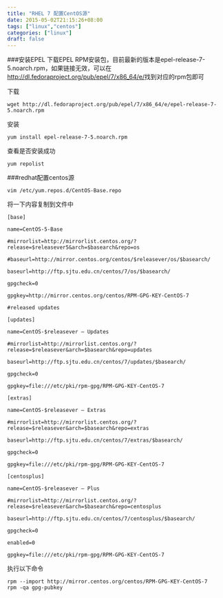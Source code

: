 ```yaml
---
title: "RHEL 7 配置CentOS源"
date: 2015-05-02T21:15:26+08:00
tags: ["linux","centos"]
categories: ["linux"]
draft: false
---
```


###安装EPEL
下载EPEL RPM安装包，目前最新的版本是epel-release-7-5.noarch.rpm，如果链接无效，可以在<http://dl.fedoraproject.org/pub/epel/7/x86_64/e/>找到对应的rpm包即可

<!--more-->
下载
```
wget http://dl.fedoraproject.org/pub/epel/7/x86_64/e/epel-release-7-5.noarch.rpm
```
安装
```
yum install epel-release-7-5.noarch.rpm
```

查看是否安装成功
```
yum repolist
```

###redhat配置centos源

```
vim /etc/yum.repos.d/CentOS-Base.repo
```

将一下内容复制到文件中

```
[base]

name=CentOS-5-Base

#mirrorlist=http://mirrorlist.centos.org/?release=$releasever5&arch=$basearch&repo=os

#baseurl=http://mirror.centos.org/centos/$releasever/os/$basearch/

baseurl=http://ftp.sjtu.edu.cn/centos/7/os/$basearch/

gpgcheck=0

gpgkey=http://mirror.centos.org/centos/RPM-GPG-KEY-CentOS-7

#released updates

[updates]

name=CentOS-$releasever – Updates

#mirrorlist=http://mirrorlist.centos.org/?release=$releasever&arch=$basearch&repo=updates

baseurl=http://ftp.sjtu.edu.cn/centos/7/updates/$basearch/

gpgcheck=0

gpgkey=file:///etc/pki/rpm-gpg/RPM-GPG-KEY-CentOS-7

[extras]

name=CentOS-$releasever – Extras

#mirrorlist=http://mirrorlist.centos.org/?release=$releasever&arch=$basearch&repo=extras

baseurl=http://ftp.sjtu.edu.cn/centos/7/extras/$basearch/

gpgcheck=0

gpgkey=file:///etc/pki/rpm-gpg/RPM-GPG-KEY-CentOS-7

[centosplus]

name=CentOS-$releasever – Plus

#mirrorlist=http://mirrorlist.centos.org/?release=$releasever&arch=$basearch&repo=centosplus

baseurl=http://ftp.sjtu.edu.cn/centos/7/centosplus/$basearch/

gpgcheck=0

enabled=0

gpgkey=file:///etc/pki/rpm-gpg/RPM-GPG-KEY-CentOS-7
```
执行以下命令
```
rpm --import http://mirror.centos.org/centos/RPM-GPG-KEY-CentOS-7
rpm -qa gpg-pubkey
```
